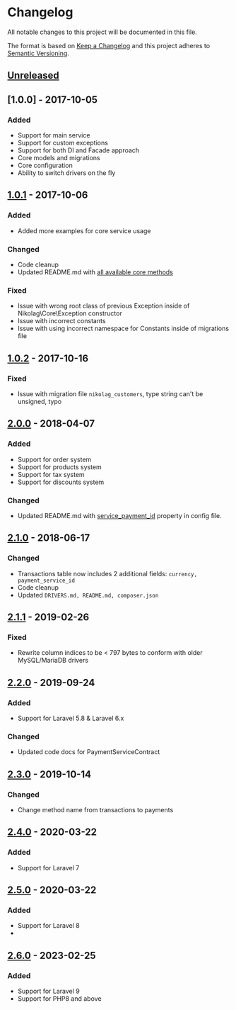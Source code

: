 # Changelog
All notable changes to this project will be documented in this file.

The format is based on [Keep a Changelog](http://keepachangelog.com/en/1.0.0/)
and this project adheres to [Semantic Versioning](http://semver.org/spec/v2.0.0.html).

## [Unreleased]

## [1.0.0] - 2017-10-05
### Added
- Support for main service
- Support for custom exceptions
- Support for both DI and Facade approach
- Core models and migrations
- Core configuration
- Ability to switch drivers on the fly

## [1.0.1] - 2017-10-06
### Added
- Added more examples for core service usage

### Changed
- Code cleanup
- Updated README.md with [all available core methods](https://github.com/NikolaGavric94/nikolag-core#all-available-core-methods)

### Fixed
- Issue with wrong root class of previous Exception inside of Nikolag\Core\Exception constructor
- Issue with incorrect constants
- Issue with using incorrect namespace for Constants inside of migrations file

## [1.0.2] - 2017-10-16
### Fixed
- Issue with migration file `nikolag_customers`, type string can't be unsigned, typo

## [2.0.0] - 2018-04-07
### Added
- Support for order system
- Support for products system
- Support for tax system
- Support for discounts system

### Changed
- Updated README.md with [service_payment_id](https://github.com/NikolaGavric94/nikolag-core#1-configuration-file) property in config file.

## [2.1.0] - 2018-06-17
### Changed
- Transactions table now includes 2 additional fields: `currency, payment_service_id`
- Code cleanup
- Updated `DRIVERS.md, README.md, composer.json`

## [2.1.1] - 2019-02-26
### Fixed
- Rewrite column indices to be < 797 bytes to conform with older MySQL/MariaDB drivers

## [2.2.0] - 2019-09-24
### Added
- Support for Laravel 5.8 & Laravel 6.x
### Changed
- Updated code docs for PaymentServiceContract

## [2.3.0] - 2019-10-14
### Changed
- Change method name from transactions to payments

## [2.4.0] - 2020-03-22
### Added
- Support for Laravel 7

## [2.5.0] - 2020-03-22
### Added
- Support for Laravel 8
- 
## [2.6.0] - 2023-02-25
### Added
- Support for Laravel 9
- Support for PHP8 and above

[Unreleased]: https://github.com/NikolaGavric94/nikolag-core/compare/v2.1.0...HEAD
[1.1.0]: https://github.com/NikolaGavric94/nikolag-core/compare/v1.0.2...v1.1.0
[1.0.2]: https://github.com/NikolaGavric94/nikolag-core/compare/v1.0.1...v1.0.2
[1.0.1]: https://github.com/NikolaGavric94/nikolag-core/compare/v1.0.0...v1.0.1
[2.0.0]: https://github.com/NikolaGavric94/nikolag-core/compare/v1.0.1...v2.0.0
[2.1.0]: https://github.com/NikolaGavric94/nikolag-core/compare/v2.0.0...v2.1.0
[2.1.1]: https://github.com/NikolaGavric94/nikolag-core/compare/v2.1.0...v2.1.1
[2.2.0]: https://github.com/NikolaGavric94/nikolag-core/compare/v2.1.1...v2.2.0
[2.3.0]: https://github.com/NikolaGavric94/nikolag-core/compare/v2.2.0...v2.3.0
[2.4.0]: https://github.com/NikolaGavric94/nikolag-core/compare/v2.3.0...v2.4.0
[2.5.0]: https://github.com/NikolaGavric94/nikolag-core/compare/v2.4.0...v2.5.0
[2.6.0]: https://github.com/NikolaGavric94/nikolag-core/compare/v2.5.0...v2.6.0
